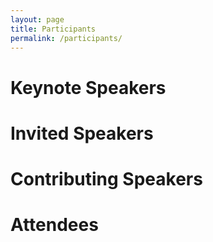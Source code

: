 ```yaml
---
layout: page
title: Participants
permalink: /participants/
---
```


# Keynote Speakers

# Invited Speakers

# Contributing Speakers

# Attendees
